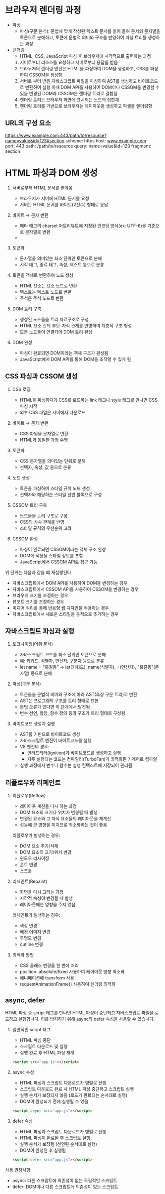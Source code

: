# 브라우저 렌더링 과정

- 파싱
  - 파싱(구문 분석): 문법에 맞게 작성된 텍스트 문서를 읽어 들여 문서의 문자열을 토큰으로 분해하고, 토큰에 문법적 의미와 구조를 반영하여 파싱 트리를 생성하는 과정
- 렌더링
  - HTML, CSS, JavaScript 파싱 후 브라우저에 시각적으로 출력하는 과정
  1.  서버로부터 리소스를 요청하고 서버로부터 응답을 받음
  2.  브라우저의 렌더링 엔진은 HTML을 파싱하여 DOM을 생성하고, CSS를 파싱하여 CSSOM을 생성함
  3.  서버로 부터 받은 자바스크립트 파일을 파싱하여 AST를 생성하고 바이트코드로 변환하여 실행 이때 DOM API를 사용하여 DOM이나 CSSOM을 변경할 수 있음 변경된 DOM과 CSSOM은 렌더링 트리로 결합됨
  4.  렌더링 트리는 브라우저 화면에 표시되는 노드의 집합체
  5.  렌더링 트리를 기반으로 브라우저는 레이아웃을 생성하고 픽셀을 렌더링함

## URL의 구성 요소

https://www.example.com:443/path/to/resource?name=value&id=123#section
scheme: https
host: www.example.com  
port: 443
path: /path/to/resource
query: name=value&id=123
fragment: section

# HTML 파싱과 DOM 생성

1. 서버로부터 HTML 문서를 받아옴

   - 브라우저가 서버에 HTML 문서를 요청
   - 서버는 HTML 문서를 바이트(2진수) 형태로 응답

2. 바이트 → 문자 변환

   - 메타 태그의 charset 어트리뷰트에 지정된 인코딩 방식(ex: UTF-8)을 기준으로 문자열로 변환
   - <meta charset="UTF-8">

3. 토큰화

   - 문자열을 의미있는 최소 단위인 토큰으로 분해
   - 시작 태그, 종료 태그, 속성, 텍스트 등으로 분류

4. 토큰을 객체로 변환하여 노드 생성

   - HTML 요소는 요소 노드로 변환
   - 텍스트는 텍스트 노드로 변환
   - 주석은 주석 노드로 변환

5. DOM 트리 구축

   - 생성된 노드들을 트리 자료구조로 구성
   - HTML 요소 간의 부모-자식 관계를 반영하여 계층적 구조 형성
   - 모든 노드들이 연결되어 DOM 트리 완성

6. DOM 완성
   - 파싱이 완료되면 DOM이라는 객체 구조가 완성됨
   - JavaScript에서 DOM API를 통해 DOM을 조작할 수 있게 됨

## CSS 파싱과 CSSOM 생성

1. CSS 로딩

   - HTML을 파싱하다가 CSS를 로드하는 link 태그나 style 태그를 만나면 CSS 파싱 시작
   - 외부 CSS 파일은 서버에서 다운로드

2. 바이트 → 문자 변환

   - CSS 파일을 문자열로 변환
   - HTML과 동일한 과정 수행

3. 토큰화

   - CSS 문자열을 의미있는 단위로 분해
   - 선택자, 속성, 값 등으로 분류

4. 노드 생성

   - 토큰을 파싱하여 스타일 규칙 노드 생성
   - 선택자와 해당하는 스타일 선언 블록으로 구성

5. CSSOM 트리 구축

   - 노드들을 트리 구조로 구성
   - CSS의 상속 관계를 반영
   - 스타일 규칙의 우선순위 고려

6. CSSOM 완성
   - 파싱이 완료되면 CSSOM이라는 객체 구조 완성
   - DOM에 적용될 스타일 정보를 포함
   - JavaScript에서 CSSOM API로 접근 가능

위 단계는 다음과 같을 떄 재실행된다

- 자바스크립트에서 DOM API를 사용하여 DOM을 변경하는 경우
- 자바스크립트에서 CSSOM API를 사용하여 CSSOM을 변경하는 경우
- 브라우저 크기를 조정하는 경우
- 뷰포트 크기를 조정하는 경우
- 미디어 쿼리를 통해 반응형 웹 디자인을 적용하는 경우
- 자바스크립트에서 새로운 스타일을 동적으로 추가하는 경우

## 자바스크립트 파싱과 실행

1. 토크나이징(어휘 분석)

   - 자바스크립트 코드를 최소 단위인 토큰으로 분해
   - 예: 키워드, 식별자, 연산자, 구분자 등으로 분류
   - let name = "홍길동" → let(키워드), name(식별자), =(연산자), "홍길동"(문자열) 등으로 분해

2. 파싱(구문 분석)

   - 토큰들을 문법적 의미와 구조에 따라 AST(추상 구문 트리)로 변환
   - AST는 프로그램의 구조를 트리 형태로 표현
   - 문법 오류가 있다면 이 단계에서 발견됨
   - 변수 선언, 할당, 함수 정의 등의 구조가 트리 형태로 구성됨

3. 바이트코드 생성과 실행
   - AST를 기반으로 바이트코드 생성
   - 자바스크립트 엔진이 바이트코드를 실행
   - V8 엔진의 경우:
     - 인터프리터(Ignition)가 바이트코드를 생성하고 실행
     - 자주 실행되는 코드는 컴파일러(TurboFan)가 최적화된 기계어로 컴파일
   - 실행 과정에서 변수나 함수는 실행 컨텍스트에 저장되어 관리됨

## 리플로우와 리페인트

1. 리플로우(Reflow)

   - 레이아웃 계산을 다시 하는 과정
   - DOM 요소의 크기나 위치가 변경될 때 발생
   - 변경된 요소와 그 자식 요소들의 레이아웃을 재계산
   - 성능에 큰 영향을 미치므로 최소화하는 것이 좋음

   리플로우가 발생하는 경우:

   - DOM 요소 추가/삭제
   - DOM 요소의 크기/위치 변경
   - 윈도우 리사이징
   - 폰트 변경
   - 스크롤

2. 리페인트(Repaint)

   - 화면을 다시 그리는 과정
   - 시각적 속성이 변경될 때 발생
   - 레이아웃에는 영향을 주지 않음

   리페인트가 발생하는 경우:

   - 색상 변경
   - 배경 이미지 변경
   - 투명도 변경
   - outline 변경

3. 최적화 방법
   - CSS 클래스 변경을 한 번에 처리
   - position: absolute/fixed 사용하여 레이아웃 영향 최소화
   - 애니메이션에 transform 사용
   - requestAnimationFrame() 사용하여 렌더링 최적화

## async, defer

HTML 파싱 중 script 태그를 만나면 HTML 파싱이 중단되고 자바스크립트 파일을 로드하고 실행합니다. 이를 방지하기 위해 async와 defer 속성을 사용할 수 있습니다.

1. 일반적인 script 태그

   - HTML 파싱 중단
   - 스크립트 다운로드 및 실행
   - 실행 완료 후 HTML 파싱 재개

   ```html
   <script src="app.js"></script>
   ```

2. async 속성

   - HTML 파싱과 스크립트 다운로드가 병렬로 진행
   - 스크립트 다운로드 완료 시 HTML 파싱 중단하고 스크립트 실행
   - 실행 순서가 보장되지 않음 (로드가 완료되는 순서대로 실행)
   - DOM이 완성되기 전에 실행될 수 있음

   ```html
   <script async src="app.js"></script>
   ```

3. defer 속성
   - HTML 파싱과 스크립트 다운로드가 병렬로 진행
   - HTML 파싱이 완료된 후 스크립트 실행
   - 실행 순서가 보장됨 (선언된 순서대로 실행)
   - DOM이 완성된 후 실행됨
   ```html
   <script defer src="app.js"></script>
   ```

사용 권장사항:

- async: 다른 스크립트에 의존성이 없는 독립적인 스크립트
- defer: DOM이나 다른 스크립트에 의존성이 있는 스크립트
